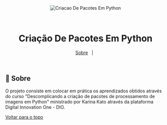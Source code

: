 <div align="center" id="top"> 
  <img src="./.github/package.jpg" alt="Criacao De Pacotes Em Python" />

&#xa0;

</div>

<h1 align="center">Criação De Pacotes Em Python</h1>

<p align="center">
  <a href="#dart-sobre">Sobre</a> &#xa0; | &#xa0; 
 
  </p>

<br>

## :dart: Sobre

O projeto consiste em colocar em prática os aprendizados obtidos através do curso "Descomplicando a criação de pacotes de processamento de imagens em Python" ministrado por Karina Kato através da plataforma Digital Innovation One - DIO.

<a href="#top">Voltar para o topo</a>
